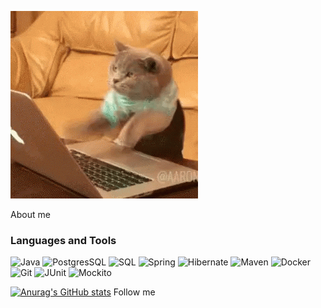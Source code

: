 ![Header](https://github.com/mynameisSergey/mynameisSergey/blob/main/assets/%D0%BA%D0%B8%D1%81%D0%B0.gif) 

About me

### Languages and Tools
![Java](https://img.shields.io/badge/-Java-blue?style=for-the-badge&logo=java&logoColor=red)
![PostgresSQL](https://img.shields.io/badge/-PostgreSQL-blue?style=for-the-badge&logo=PostgreSQL&logoColor=blue)
![SQL](https://img.shields.io/badge/-SQL-blue?style=for-the-badge&logo=Sql&logoColor=orange)
![Spring](https://img.shields.io/badge/-Spring-blue?style=for-the-badge&logo=Spring&logoColor=green)
![Hibernate](https://img.shields.io/badge/-Hibernate-blue?style=for-the-badge&logo=Hibernate&logoColor=hex)
![Maven](https://img.shields.io/badge/-Maven-blue?style=for-the-badge&logo=Maven&logoColor=rgb)
![Docker](https://img.shields.io/badge/-Docker-blue?style=for-the-badge&logo=docker&logoColor=rgba)
![Git](https://img.shields.io/badge/-Git-blue?style=for-the-badge&logo=Git&logoColor=hsl)
![JUnit](https://img.shields.io/badge/-JUnit-blue?style=for-the-badge&logo=Junit&logoColor=hsla )
![Mockito](https://img.shields.io/badge/-Mockito-blue?style=for-the-badge&logo=Mockito&logoColor=css)

[![Anurag's GitHub stats](https://github-readme-stats.vercel.app/api?username=mynameisSergey)](https://github.com/anuraghazra/github-readme-stats)
Follow me
